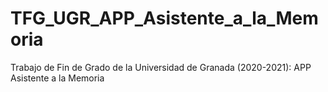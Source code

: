 # TFG_UGR_APP_Asistente_a_la_Memoria
Trabajo de Fin de Grado de la Universidad de Granada (2020-2021): APP Asistente a la Memoria
